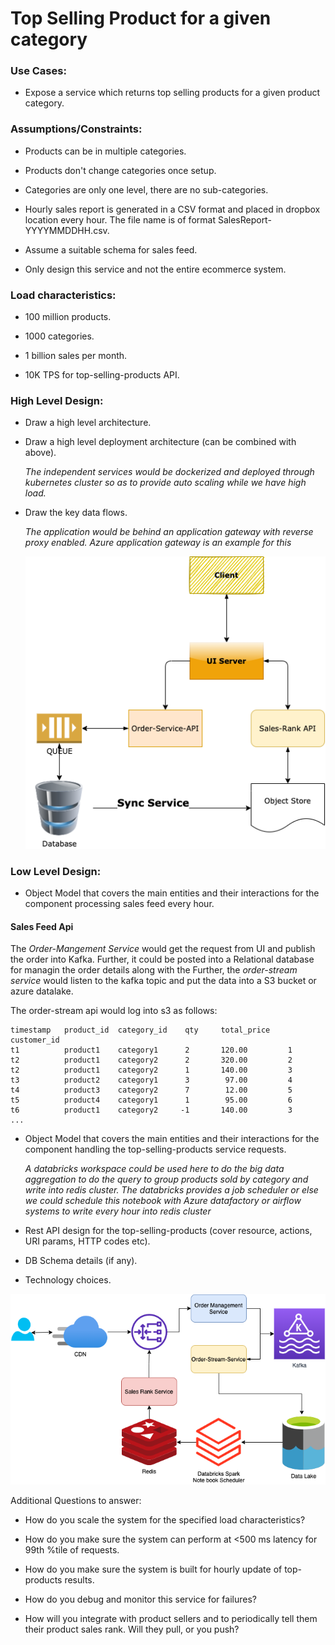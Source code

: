 # Top Selling Product for a given category

### Use Cases:

- Expose a service which returns top selling products for a given product category.

### Assumptions/Constraints:

- Products can be in multiple categories.

- Products don't change categories once setup.

- Categories are only one level, there are no sub-categories.

- Hourly sales report is generated in a CSV format and placed in dropbox location every hour. The file name is of format SalesReport-YYYYMMDDHH.csv.

- Assume a suitable schema for sales feed.

- Only design this service and not the entire ecommerce system.

### Load characteristics:

- 100 million products.

- 1000 categories.

- 1 billion sales per month.

- 10K TPS for top-selling-products API.

### High Level Design:

- Draw a high level architecture.

- Draw a high level deployment architecture (can be combined with above).

  _The independent services would be dockerized and deployed through kubernetes cluster so as to provide auto scaling while we have high load._

- Draw the key data flows.

  _The application would be behind an application gateway with reverse proxy enabled. Azure application gateway is an example for this_

  ![High level design](./hld.png)

### Low Level Design:

- Object Model that covers the main entities and their interactions for the component processing sales feed every hour.

#### Sales Feed Api

The _Order-Mangement Service_ would get the request from UI and publish the order into Kafka. Further, it could be posted into a Relational database for managin the order details along with the Further, the _order-stream service_ would listen to the kafka topic and put the data into a S3 bucket or azure datalake.

The order-stream api would log into s3 as follows:

```
timestamp   product_id  category_id    qty     total_price   customer_id
t1          product1    category1      2       120.00         1
t2          product1    category2      2       320.00         2
t2          product1    category2      1       140.00         3
t3          product2    category1      3        97.00         4
t4          product3    category2      7        12.00         5
t5          product4    category1      1        95.00         6
t6          product1    category2     -1       140.00         3
...
```

- Object Model that covers the main entities and their interactions for the component handling the top-selling-products service requests.

  _A databricks workspace could be used here to do the big data aggregation to do the query to group products sold by category and write into redis cluster. The databricks provides a job scheduler or else we could schedule this notebook with Azure datafactory or airflow systems to write every hour into redis cluster_

- Rest API design for the top-selling-products (cover resource, actions, URI params, HTTP codes etc).

- DB Schema details (if any).

- Technology choices.

![Low level design](./lld.png)

Additional Questions to answer:

- How do you scale the system for the specified load characteristics?

- How do you make sure the system can perform at <500 ms latency for 99th %tile of requests.

- How do you make sure the system is built for hourly update of top-products results.

- How do you debug and monitor this service for failures?

- How will you integrate with product sellers and to periodically tell them their product sales rank. Will they pull, or you push?
